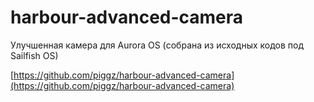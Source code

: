 harbour-advanced-camera
===================

Улучшенная камера для Aurora OS (собрана из исходных кодов под Sailfish OS)

[https://github.com/piggz/harbour-advanced-camera](https://github.com/piggz/harbour-advanced-camera)
